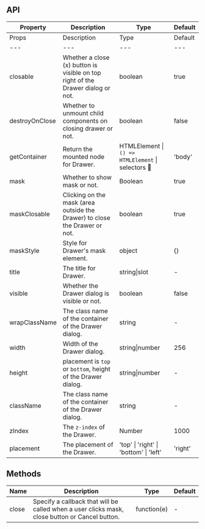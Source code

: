 ## API

| Property | Description | Type | Default |
| -------- | ----------- | ---- | ------- |
| Props | Description | Type | Default |
| --- | --- | --- | --- |
| closable | Whether a close (x) button is visible on top right of the Drawer dialog or not. | boolean | true |
| destroyOnClose | Whether to unmount child components on closing drawer or not. | boolean | false |
| getContainer | Return the mounted node for Drawer. | HTMLElement \| `() => HTMLElement` \| selectors   | 'body' |
| mask | Whether to show mask or not. | Boolean | true |
| maskClosable | Clicking on the mask (area outside the Drawer) to close the Drawer or not. | boolean | true |
| maskStyle | Style for Drawer's mask element. | object | {} |
| title | The title for Drawer. | string\|slot | - |
| visible | Whether the Drawer dialog is visible or not. | boolean | false |
| wrapClassName | The class name of the container of the Drawer dialog. | string | - |
| width | Width of the Drawer dialog. | string\|number | 256 |
| height | placement is `top` or `bottom`, height of the Drawer dialog. | string\|number | - |
| className | The class name of the container of the Drawer dialog. | string | - |
| zIndex | The `z-index` of the Drawer. | Number | 1000 |
| placement | The placement of the Drawer. | 'top'  \| 'right' \| 'bottom' \| 'left' | 'right' |


## Methods

| Name | Description | Type | Default |
| ---- | ----------- | ---- | ------- |
| close | Specify a callback that will be called when a user clicks mask, close button or Cancel button. | function(e) | - |
